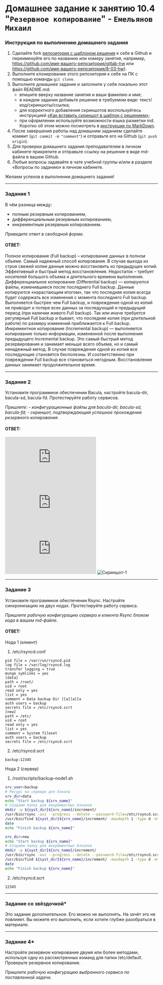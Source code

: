 # Домашнее задание к занятию 10.4 "`Резервное копирование`" - `Емельянов Михаил`

### Инструкция по выполнению домашнего задания
1. Сделайте fork [репозитория c шаблоном решения](https://github.com/netology-code/sys-pattern-homework) к себе в Github и переименуйте его по названию или номеру занятия, например, https://github.com/имя-вашего-репозитория/gitlab-hw или https://github.com/имя-вашего-репозитория/8-03-hw).
2. Выполните клонирование этого репозитория к себе на ПК с помощью команды `git clone`.
3. Выполните домашнее задание и заполните у себя локально этот файл README.md:
   - впишите вверху название занятия и ваши фамилию и имя;
   - в каждом задании добавьте решение в требуемом виде: текст/код/скриншоты/ссылка;
   - для корректного добавления скриншотов воспользуйтесь инструкцией [«Как вставить скриншот в шаблон с решением»](https://github.com/netology-code/sys-pattern-homework/blob/main/screen-instruction.md);
   - при оформлении используйте возможности языка разметки md. Коротко об этом можно посмотреть в [инструкции по MarkDown](https://github.com/netology-code/sys-pattern-homework/blob/main/md-instruction.md).
4. После завершения работы над домашним заданием сделайте коммит (`git commit -m "comment"`) и отправьте его на Github (`git push origin`).
5. Для проверки домашнего задания преподавателем в личном кабинете прикрепите и отправьте ссылку на решение в виде md-файла в вашем Github.
6. Любые вопросы задавайте в чате учебной группы и/или в разделе «Вопросы по заданию» в личном кабинете.

Желаем успехов в выполнении домашнего задания!

---

### Задание 1

В чём разница между:

- полным резервным копированием,
- дифференциальным резервным копированием,
- инкрементным резервным копированием.

*Приведите ответ в свободной форме.*

#### ОТВЕТ:

Полное копирование (Full backup) – копирование данных в полном объеме. Самый надежный способ копирования. В случае выхода из строя свежей копии данные можно восстановить из предыдущих копий. Эффективный и быстрый метод восстановления. Недостаток – требует носителей большого объема и длительного времени выполнения.
Дифференциальное копирование (Differential backup) — копируются файлы, изменившиеся после последнего Full backup. Данные копируются «нарастающим итогом», так что последняя копия всегда будет содержать все изменения с момента последнего Full backup. Выполняется быстрее чем Full backup, и повреждение одной из копий не приводит к потере всех данных за последующий и предыдущий период (при наличии живого Full backup). Так или иначе требуется регулярный Full backup и бывает, что последняя копия (при длительной работе) по размеру изменений приближается к Full backup.
Инкрементное копирование (Incremental backup) — выполняется копирование только информации, измененной после выполнения предыдущего Incremental backup. Это самый быстрый метод резервирования и занимает меньше всего объема, но и самый ненадежный метод. В случае повреждения одной из копий все последующие становятся бесполезны. И соответственно при повреждении Full backup все становиться негодным. Восстановление данных занимает продолжительное время.

---

### Задание 2

Установите программное обеспечении Bacula, настройте bacula-dir, bacula-sd,  bacula-fd. Протестируйте работу сервисов.

*Пришлите:*
*- конфигурационные файлы для bacula-dir, bacula-sd,  bacula-fd;*
*- скриншот, подтверждающий успешное прохождение резервного копирования.*

#### ОТВЕТ:

![bacula-dir](https://github.com/Monooks/10-04_NetoHW/blob/main/img/bacula-dir.conf)
![bacula-sd](https://github.com/Monooks/10-04_NetoHW/blob/main/img/bacula-sd.conf)
![bacula-fd](https://github.com/Monooks/10-04_NetoHW/blob/main/img/bacula-fd.conf)
![Скриншот-1](https://github.com/Monooks/10-04_NetoHW/blob/main/img/10.04_1.png)

---

### Задание 3

Установите программное обеспечении Rsync. Настройте синхронизацию на двух нодах. Протестируйте работу сервиса.

*Пришлите рабочую конфигурацию сервера и клиента Rsync блоком кода в вашем md-файле.*

#### ОТВЕТ:

Нода 1 (клиент)

1. /etc/rsyncd.conf
```
pid file = /var/run/rsyncd.pid
log file = /var/log/rsyncd.log
transfer logging = true
munge symlinks = yes
[data]
path = /root/
uid = root
read only = yes
list = yes
comment = Data backup Dir ][a][a][a
auth users = backup
secrets file = /etc/rsyncd.scrt
[new]
path = /etc/
uid = root
read only = yes
list = yes
comment = System fileset
auth users = backup
secrets file = /etc/rsyncd.scrt
```
2. /etc/rsyncd.scrt
```
backup:12345
```
Нода 2 (сервер)
1. /root/scripts/backup-node1.sh
``` bash
srv_user=backup
# Ресурс на сервере для бэкапа
srv_dir=data
echo "Start backup ${srv_name}"
# Создаем папку для инкрементных бэкапов
mkdir -p ${syst_dir}${srv_name}/increment/
/usr/bin/rsync -avz --progress --delete --password-file=/etc/rsyncd.scrt ${srv_user}@${srv_ip}::${srv_dir} ${syst_dir}${srv_name}/current/ --backup --backup-dir=${syst_dir}${srv_name}/increment/`date +%Y-%m-%d`/
/usr/bin/find ${syst_dir}${srv_name}/increment/ -maxdepth 1 -type d -mtime +30 -exec rm -rf {} \;
date
echo "Finish backup ${srv_name}"

srv_dir=new
echo "Start backup ${srv_name}"
# Создаем папку для инкрементных бэкапов
mkdir -p ${syst_dir}${srv_name}/increment/
/usr/bin/rsync -avz --progress --delete --password-file=/etc/rsyncd.scrt ${srv_user}@${srv_ip}::${srv_dir} ${syst_dir}${srv_name}/current/ --backup --backup-dir=${syst_dir}${srv_name}/increment/`date +%Y-%m-%d`/
/usr/bin/find ${syst_dir}${srv_name}/increment/ -maxdepth 1 -type d -mtime +30 -exec rm -rf {} \;
date
echo "Finish backup ${srv_name}"
```
2. /etc/rsyncd.scrt
```
12345
```
---

### Задание со звёздочкой*
Это задание дополнительное. Его можно не выполнять. На зачёт это не повлияет. Вы можете его выполнить, если хотите глубже разобраться в материале.

---

### Задание 4*

Настройте резервное копирование двумя или более методами, используя одну из рассмотренных команд для папки /etc/default. Проверьте резервное копирование.

*Пришлите рабочую конфигурацию выбранного сервиса по поставленной задаче.*